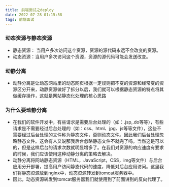 ```yaml
---
title: 前端面试之deploy
date: 2022-07-28 01:15:58
tags: 前端面试
---
```


### 动态资源与静态资源

* 静态资源： 当用户多次访问这个资源，资源的源代码永远不会改变的资源。
* 动态资源：当用户多次访问这个资源，资源的源代码可能会发送改变。

### 动静分离

* 动静分离是让动态网站里的动态网页根据一定规则把不变的资源和经常变的资源区分开来，动静资源做好了拆分以后，我们就可以根据静态资源的特点将其做缓存操作，这就是网站静态化处理的核心思路

### 为什么要动静分离

* 在我们的软件开发中，有些请求是需要后台处理的（如：.jsp,.do等等），有些请求是不需要经过后台处理的（如：css、html、jpg、js等等文件），这些不需要经过后台处理的文件称为静态文件，否则动态文件。因此我们后台处理忽略静态文件。这会有人又说那我后台忽略静态文件不就完了吗。当然这是可以的，但是这样后台的请求次数就明显增多了。在我们对资源的响应速度有要求的时候，我们应该使用这种动静分离的策略去解决。
* 动静分离将网站静态资源（HTML，JavaScript，CSS，img等文件）与后台应用分开部署，提高用户访问静态代码的速度，降低对后台应用访问。这里我们将静态资源放到nginx中，动态资源转发到tomcat服务器中。
* 因此，动态资源转发到tomcat服务器我们就使用到了前面讲到的反向代理了。